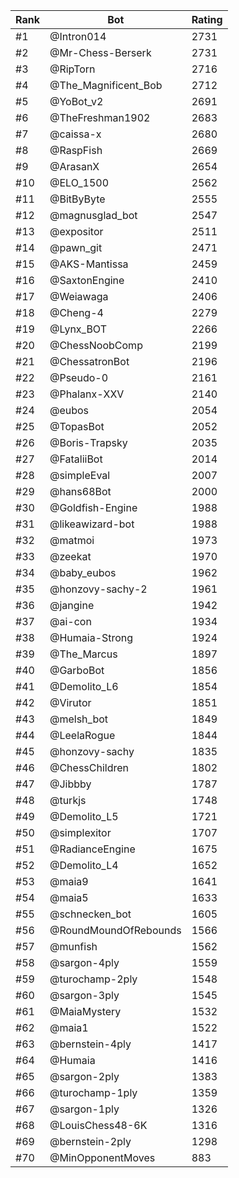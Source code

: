 Rank|Bot|Rating
---|---|---
#1|@Intron014|2731
#2|@Mr-Chess-Berserk|2731
#3|@RipTorn|2716
#4|@The_Magnificent_Bob|2712
#5|@YoBot_v2|2691
#6|@TheFreshman1902|2683
#7|@caissa-x|2680
#8|@RaspFish|2669
#9|@ArasanX|2654
#10|@ELO_1500|2562
#11|@BitByByte|2555
#12|@magnusglad_bot|2547
#13|@expositor|2511
#14|@pawn_git|2471
#15|@AKS-Mantissa|2459
#16|@SaxtonEngine|2410
#17|@Weiawaga|2406
#18|@Cheng-4|2279
#19|@Lynx_BOT|2266
#20|@ChessNoobComp|2199
#21|@ChessatronBot|2196
#22|@Pseudo-0|2161
#23|@Phalanx-XXV|2140
#24|@eubos|2054
#25|@TopasBot|2052
#26|@Boris-Trapsky|2035
#27|@FataliiBot|2014
#28|@simpleEval|2007
#29|@hans68Bot|2000
#30|@Goldfish-Engine|1988
#31|@likeawizard-bot|1988
#32|@matmoi|1973
#33|@zeekat|1970
#34|@baby_eubos|1962
#35|@honzovy-sachy-2|1961
#36|@jangine|1942
#37|@ai-con|1934
#38|@Humaia-Strong|1924
#39|@The_Marcus|1897
#40|@GarboBot|1856
#41|@Demolito_L6|1854
#42|@Virutor|1851
#43|@melsh_bot|1849
#44|@LeelaRogue|1844
#45|@honzovy-sachy|1835
#46|@ChessChildren|1802
#47|@Jibbby|1787
#48|@turkjs|1748
#49|@Demolito_L5|1721
#50|@simplexitor|1707
#51|@RadianceEngine|1675
#52|@Demolito_L4|1652
#53|@maia9|1641
#54|@maia5|1633
#55|@schnecken_bot|1605
#56|@RoundMoundOfRebounds|1566
#57|@munfish|1562
#58|@sargon-4ply|1559
#59|@turochamp-2ply|1548
#60|@sargon-3ply|1545
#61|@MaiaMystery|1532
#62|@maia1|1522
#63|@bernstein-4ply|1417
#64|@Humaia|1416
#65|@sargon-2ply|1383
#66|@turochamp-1ply|1359
#67|@sargon-1ply|1326
#68|@LouisChess48-6K|1316
#69|@bernstein-2ply|1298
#70|@MinOpponentMoves|883
